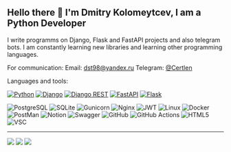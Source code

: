 ## Hello there 👋 I'm Dmitry Kolomeytcev, I am a Python Developer

I write programms on Django, Flask and FastAPI projects and also telegram bots.
I am constantly learning new libraries and learning other programming languages.

For communication:
Email: [dst98@yandex.ru](mailto:dst98@yandex.ru)
Telegram: [@Certlen](https://t.me/Certlen)

Languages and tools:

[![Python](https://camo.githubusercontent.com/0562f16a4ae7e35dae6087bf8b7805fb7e664a9e7e20ae6d163d94e56b94f32d/68747470733a2f2f696d672e736869656c64732e696f2f62616467652f707974686f6e2d3336373041303f7374796c653d666f722d7468652d6261646765266c6f676f3d707974686f6e266c6f676f436f6c6f723d666664643534)](https://www.python.org/)
[![Django](https://camo.githubusercontent.com/6d5704fb73e1524be26bec29f0065acec83252fe818a4bd58dfbf09f23db8a6a/68747470733a2f2f696d672e736869656c64732e696f2f62616467652f646a616e676f2d2532333039324532302e7376673f7374796c653d666f722d7468652d6261646765266c6f676f3d646a616e676f266c6f676f436f6c6f723d7768697465)](https://www.djangoproject.com/)
[![Django REST](https://camo.githubusercontent.com/81d983188c1409436c9b1aef31b601b63bfa3c3d55ec681d07df4cdcb64fa446/68747470733a2f2f696d672e736869656c64732e696f2f62616467652f444a414e474f2d524553542d6666313730393f7374796c653d666f722d7468652d6261646765266c6f676f3d646a616e676f266c6f676f436f6c6f723d776869746526636f6c6f723d666631373039266c6162656c436f6c6f723d67726179)](https://www.django-rest-framework.org/)
[![FastAPI](https://camo.githubusercontent.com/6d56faef03529ac56db4d6f0945f8deff412674e8ce7a77791fd7e41b771ac4b/68747470733a2f2f696d672e736869656c64732e696f2f62616467652f466173744150492d3030353537313f7374796c653d666f722d7468652d6261646765266c6f676f3d66617374617069)](https://fastapi.tiangolo.com/)
[![Flask](https://camo.githubusercontent.com/9ed458fea6ba5324c019bbc32f837fbceaca74f3862454a77d7e94150b97fc48/68747470733a2f2f696d672e736869656c64732e696f2f62616467652f666c61736b2d2532333030302e7376673f7374796c653d666f722d7468652d6261646765266c6f676f3d666c61736b266c6f676f436f6c6f723d7768697465)](https://flask.palletsprojects.com/)

![PostgreSQL](https://camo.githubusercontent.com/bf590679058d9d1074a82721726ea4a5bf048b4b8cce82d01ba8ca32585e0298/68747470733a2f2f696d672e736869656c64732e696f2f62616467652f706f7374677265732d2532333331363139322e7376673f7374796c653d666f722d7468652d6261646765266c6f676f3d706f737467726573716c266c6f676f436f6c6f723d7768697465)
![SQLite](https://camo.githubusercontent.com/34832d20f2587ef5fae771070dc9a55bac4999625ca9fdd4a0ceb44ab17d3ed1/68747470733a2f2f696d672e736869656c64732e696f2f62616467652f73716c6974652d2532333037343035652e7376673f7374796c653d666f722d7468652d6261646765266c6f676f3d73716c697465266c6f676f436f6c6f723d7768697465)
![Gunicorn](https://camo.githubusercontent.com/f37d4546fa9eecb3b2938ae77278f10e75a1a5a40482921a64a3cffa550a2ad5/68747470733a2f2f696d672e736869656c64732e696f2f62616467652f67756e69636f726e2d253239383732392e7376673f7374796c653d666f722d7468652d6261646765266c6f676f3d67756e69636f726e266c6f676f436f6c6f723d7768697465)
![Nginx](https://camo.githubusercontent.com/6a27246b26019bcac46de66c61b2cc9aff668d43e6d9b8db76801280df8fce93/68747470733a2f2f696d672e736869656c64732e696f2f62616467652f6e67696e782d2532333030393633392e7376673f7374796c653d666f722d7468652d6261646765266c6f676f3d6e67696e78266c6f676f436f6c6f723d7768697465)
![JWT](https://camo.githubusercontent.com/aac74ca85b21ed1ff4fa88dda8712fce9cddbf786bdf807231e6179f70003ac5/68747470733a2f2f696d672e736869656c64732e696f2f62616467652f4a57542d626c61636b3f7374796c653d666f722d7468652d6261646765266c6f676f3d4a534f4e253230776562253230746f6b656e73)
![Linux](https://camo.githubusercontent.com/7eefb2ba052806d8a9ce69863c2eeb3b03cd5935ead7bd2e9245ae2e705a1adf/68747470733a2f2f696d672e736869656c64732e696f2f62616467652f4c696e75782d4643433632343f7374796c653d666f722d7468652d6261646765266c6f676f3d6c696e7578266c6f676f436f6c6f723d626c61636b)
![Docker](https://camo.githubusercontent.com/8396abd667a0eca7d28cdb29ec63b6bf29a7854c7c3d467e6ece648c7e9b81e1/68747470733a2f2f696d672e736869656c64732e696f2f62616467652f646f636b65722d2532333064623765642e7376673f7374796c653d666f722d7468652d6261646765266c6f676f3d646f636b6572266c6f676f436f6c6f723d7768697465)
![PostMan](https://camo.githubusercontent.com/8bc77ae2c6ec0a97c7692ec54d53c49d3c4637e9c64ee63f7b45cf14a50e8177/68747470733a2f2f696d672e736869656c64732e696f2f62616467652f506f73746d616e2d4646364333373f7374796c653d666f722d7468652d6261646765266c6f676f3d706f73746d616e266c6f676f436f6c6f723d7768697465)
![Notion](https://camo.githubusercontent.com/6e843e1dc6e2ff2d0e5e19bfbe9efd2b8480294466b8300126dae0540c4e5d98/68747470733a2f2f696d672e736869656c64732e696f2f62616467652f4e6f74696f6e2d2532333030303030302e7376673f7374796c653d666f722d7468652d6261646765266c6f676f3d6e6f74696f6e266c6f676f436f6c6f723d7768697465)
![Swagger](https://camo.githubusercontent.com/cabbb805af86c2a6cc1228fd306c2b678a0e4295fbdeb11f344fe35b488bc1ec/68747470733a2f2f696d672e736869656c64732e696f2f62616467652f2d537761676765722d253233436c6f6a7572653f7374796c653d666f722d7468652d6261646765266c6f676f3d73776167676572266c6f676f436f6c6f723d7768697465)
![GitHub](https://camo.githubusercontent.com/410d86e43f847d3f6e3027fa6f0c2fb7641d893fa601d863a943eac968c41890/68747470733a2f2f696d672e736869656c64732e696f2f62616467652f6769746875622d2532333132313031312e7376673f7374796c653d666f722d7468652d6261646765266c6f676f3d676974687562266c6f676f436f6c6f723d7768697465)
![GitHub Actions](https://camo.githubusercontent.com/60f7a4c410c90351f91c96b1db36257342c0615fb0e5d827eda88ce75134c104/68747470733a2f2f696d672e736869656c64732e696f2f62616467652f676974687562253230616374696f6e732d2532333236373145352e7376673f7374796c653d666f722d7468652d6261646765266c6f676f3d676974687562616374696f6e73266c6f676f436f6c6f723d7768697465)
![HTML5](https://camo.githubusercontent.com/5e7e215d9ff3a7c2e96d09232c11b2205565c841d1129dd2185ebd967284121f/68747470733a2f2f696d672e736869656c64732e696f2f62616467652f68746d6c352d2532334533344632362e7376673f7374796c653d666f722d7468652d6261646765266c6f676f3d68746d6c35266c6f676f436f6c6f723d7768697465)
![VSC](https://camo.githubusercontent.com/998382ebc9a32162128b00b597ea488192df024fd015e5edec001fe29fcb93a6/68747470733a2f2f696d672e736869656c64732e696f2f62616467652f56697375616c25323053747564696f253230436f64652d3030373864372e7376673f7374796c653d666f722d7468652d6261646765266c6f676f3d76697375616c2d73747564696f2d636f6465266c6f676f436f6c6f723d7768697465)

----
![](https://github-profile-summary-cards.vercel.app/api/cards/profile-details?username=certelen&theme=solarized_dark)
![](https://github-profile-summary-cards.vercel.app/api/cards/repos-per-language?username=certelen&theme=solarized_dark)
![](https://github-profile-summary-cards.vercel.app/api/cards/stats?username=certelen&theme=solarized_dark)

<!--
**Certelen/Certelen** is a ✨ _special_ ✨ repository because its `README.md` (this file) appears on your GitHub profile.

Here are some ideas to get you started:

- 🔭 I’m currently working on ...
- 🌱 I’m currently learning ...
- 👯 I’m looking to collaborate on ...
- 🤔 I’m looking for help with ...
- 💬 Ask me about ...
- 📫 How to reach me: ...
- 😄 Pronouns: ...
- ⚡ Fun fact: ...
-->
